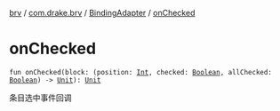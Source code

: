 [brv](../../index.md) / [com.drake.brv](../index.md) / [BindingAdapter](index.md) / [onChecked](./on-checked.md)

# onChecked

`fun onChecked(block: (position: `[`Int`](https://kotlinlang.org/api/latest/jvm/stdlib/kotlin/-int/index.html)`, checked: `[`Boolean`](https://kotlinlang.org/api/latest/jvm/stdlib/kotlin/-boolean/index.html)`, allChecked: `[`Boolean`](https://kotlinlang.org/api/latest/jvm/stdlib/kotlin/-boolean/index.html)`) -> `[`Unit`](https://kotlinlang.org/api/latest/jvm/stdlib/kotlin/-unit/index.html)`): `[`Unit`](https://kotlinlang.org/api/latest/jvm/stdlib/kotlin/-unit/index.html)

条目选中事件回调

